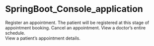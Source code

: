 # SpringBoot_Console_application

Register an appointment. 
The patient will be registered at this stage of appointment booking.
Cancel an appointment.
View a doctor’s entire schedule.  
View a patient’s appointment details.
